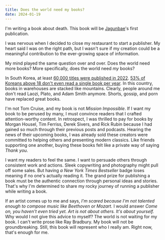 ```yaml
---
title: Does the world need my books?
date: 2024-01-19
---
```


I'm writing a book about death. This book will be [Jagunbae](https://micro.kangminsuk.com/jagunbae/)'s first publication.

I was nervous when I decided to close my restaurant to start a publisher. My heart said I was on the right path, but I wasn't sure if my creation could be a meaningful contribution to the ever-growing space of information.

My mind played the same question over and over. Does the world need more books? More specifically, does the world need *my* books?

In South Korea, at least [60,000 titles were published in 2022](https://www.eroun.net/news/articleView.html?idxno=34927). [53% of Koreans above 18 don't even read a single book per year](https://www.mk.co.kr/news/society/10482768). In this country, books in warehouses are stacked like mountains. Clearly, people around me don't read Laozi, Plato, and Adam Smith anymore. Shorts, gossip, and porn have replaced great books.

I'm not Tom Cruise, and my book is not *Mission Impossible*. If I want my book to be perused by many, I must convince readers that I crafted attention-worthy content. In retrospect, I was thrilled to pay for books by Morgan Housel, Tim Ferriss, Derek Sivers, and Rick Rubin because I had gained so much through their previous posts and podcasts. Hearing the news of their upcoming books, I was already sold these creators were committed to helping others and presenting modern classics. Like friends supporting one another, buying these books felt like a private way of saying *Thank you*.

I want my readers to feel the same. I want to persuade others through consistent work and actions. Sleek copywriting and photography might pull off some sales. But having *a New York Times Bestseller* badge loses meaning if no one's actually reading it. The grand prize for publishing a book must be the authentic connection through personal ideas and stories. That's why I'm determined to share my rocky journey of running a publisher while writing a book. 

If an artist comes up to me and says, *I'm scared because I'm not talented enough to compose music like Beethoven or Mozart.* I would answer *Come on, you haven't even tried yet. Art is not about others. It's about yourself.* Why would I not give this advice to myself? The world is not waiting for my book. I can't write prose like Ray Bradbury. My book will not be groundbreaking. Still, this book will represent who I really am. Right now, that's enough for me.
